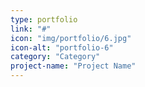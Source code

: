 ```yaml
---
type: portfolio
link: "#"
icon: "img/portfolio/6.jpg"
icon-alt: "portfolio-6"
category: "Category"
project-name: "Project Name"
---
```

